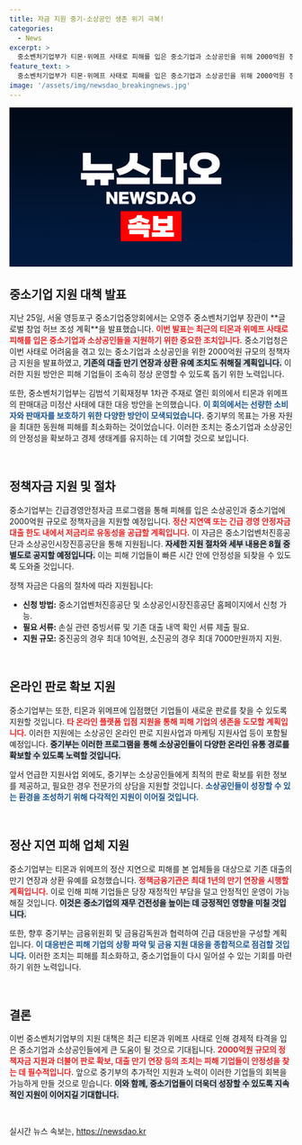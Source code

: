 ```yaml
---
title: 자금 지원 중기·소상공인 생존 위기 극복!
categories:
  - News
excerpt: >
  중소벤처기업부가 티몬·위메프 사태로 피해를 입은 중소기업과 소상공인을 위해 2000억원 정책자금 지원과 대출 만기연장을 발표했습니다. 긴급 지원과 새로운 판로 확보를 위한 다양한 노력이 이어집니다!
feature_text: >
  중소벤처기업부가 티몬·위메프 사태로 피해를 입은 중소기업과 소상공인을 위해 2000억원 정책자금 지원과 대출 만기연장을 발표했습니다. 긴급 지원과 새로운 판로 확보를 위한 다양한 노력이 이어집니다!
image: '/assets/img/newsdao_breakingnews.jpg'
---
```


<p><img src="/assets/img/newsdao_breakingnews.jpg" alt="koreaapp 속보" /></p>

<h2 data-ke-size="size26">중소기업 지원 대책 발표</h2>

<p data-ke-size="size16">지난 25일, 서울 영등포구 중소기업중앙회에서는 오영주 중소벤처기업부 장관이 **글로벌 창업 허브 조성 계획**을 발표했습니다. <b><span style="color: #ee2323;">이번 발표는 최근의 티몬과 위메프 사태로 피해를 입은 중소기업과 소상공인들을 지원하기 위한 중요한 조치입니다.</span></b> 중소기업청은 이번 사태로 어려움을 겪고 있는 중소기업과 소상공인을 위한 2000억원 규모의 정책자금 지원을 발표하였고, <b><span style="background-color: #21538527;">기존의 대출 만기 연장과 상환 유예 조치도 취해질 계획입니다.</span></b> 이러한 지원 방안은 피해 기업들이 조속히 정상 운영할 수 있도록 돕기 위한 노력입니다.</p>

<p data-ke-size="size16">또한, 중소벤처기업부는 김범석 기획재정부 1차관 주재로 열린 회의에서 티몬과 위메프의 판매대금 미정산 사태에 대한 대응 방안을 논의했습니다. <b><span style="color: #1a5490;">이 회의에서는 선량한 소비자와 판매자를 보호하기 위한 다양한 방안이 모색되었습니다.</span></b> 중기부의 목표는 가용 자원을 최대한 동원해 피해를 최소화하는 것이었습니다. 이러한 조치는 중소기업과 소상공인의 안정성을 확보하고 경제 생태계를 유지하는 데 기여할 것으로 보입니다.</p>

<p data-ke-size="size16">&nbsp;</p>

<h2 data-ke-size="size26">정책자금 지원 및 절차</h2>

<p data-ke-size="size16">중소기업부는 긴급경영안정자금 프로그램을 통해 피해를 입은 소상공인과 중소기업에 2000억원 규모로 정책자금을 지원할 예정입니다. <b><span style="color: #ee2323;">정산 지연액 또는 긴급 경영 안정자금 대출 한도 내에서 저금리로 유동성을 공급할 계획입니다.</span></b> 이 자금은 중소기업벤처진흥공단과 소상공인시장진흥공단을 통해 지원됩니다. <b><span style="background-color: #21538527;">자세한 지원 절차와 세부 내용은 8월 중 별도로 공지할 예정입니다.</span></b> 이는 피해 기업들이 빠른 시간 안에 안정성을 되찾을 수 있도록 도와줄 것입니다.</p>

<p data-ke-size="size16">정책 자금은 다음의 절차에 따라 지원됩니다:</p>

<ul>
    <li><b>신청 방법:</b> 중소기업벤처진흥공단 및 소상공인시장진흥공단 홈페이지에서 신청 가능.</li>
    <li><b>필요 서류:</b> 손실 관련 증빙서류 및 기존 대출 내역 확인 서류 제출 필요.</li>
    <li><b>지원 규모:</b> 중진공의 경우 최대 10억원, 소진공의 경우 최대 7000만원까지 지원.</li>
</ul>

<p data-ke-size="size16">&nbsp;</p>

<h2 data-ke-size="size26">온라인 판로 확보 지원</h2>

<p data-ke-size="size16">중소기업부는 또한, 티몬과 위메프에 입점했던 기업들이 새로운 판로를 찾을 수 있도록 지원할 것입니다. <b><span style="color: #ee2323;">타 온라인 플랫폼 입점 지원을 통해 피해 기업의 생존을 도모할 계획입니다.</span></b> 이러한 지원에는 소상공인 온라인 판로 지원사업과 마케팅 지원사업 등이 포함될 예정입니다. <b><span style="background-color: #21538527;">중기부는 이러한 프로그램을 통해 소상공인들이 다양한 온라인 유통 경로를 확보할 수 있도록 노력할 것입니다.</span></b></p>

<p data-ke-size="size16">앞서 언급한 지원사업 외에도, 중기부는 소상공인들에게 최적의 판로 확보를 위한 정보를 제공하고, 필요한 경우 전문가의 상담을 지원할 것입니다. <b><span style="color: #1a5490;">소상공인들이 성장할 수 있는 환경을 조성하기 위해 다각적인 지원이 이어질 것입니다.</span></b></p>

<p data-ke-size="size16">&nbsp;</p>

<h2 data-ke-size="size26">정산 지연 피해 업체 지원</h2>

<p data-ke-size="size16">중소기업부는 티몬과 위메프의 정산 지연으로 피해를 본 업체들을 대상으로 기존 대출의 만기 연장과 상환 유예를 요청했습니다. <b><span style="color: #ee2323;">정책금융기관은 최대 1년의 만기 연장을 시행할 계획입니다.</span></b> 이로 인해 피해 기업들은 당장 재정적인 부담을 덜고 안정적인 운영이 가능해질 것입니다. <b><span style="background-color: #21538527;">이것은 중소기업의 재무 건전성을 높이는 데 긍정적인 영향을 미칠 것입니다.</span></b></p>

<p data-ke-size="size16">또한, 향후 중기부는 금융위원회 및 금융감독원과 협력하여 긴급 대응반을 구성할 계획입니다. <b><span style="color: #1a5490;">이 대응반은 피해 기업의 상황 파악 및 금융 지원 대응을 종합적으로 점검할 것입니다.</span></b> 이러한 조치는 피해를 최소화하고, 중소기업들이 다시 일어설 수 있는 기회를 마련하기 위한 노력입니다.</p>

<p data-ke-size="size16">&nbsp;</p>

<h2 data-ke-size="size26">결론</h2>

<p data-ke-size="size16">이번 중소벤처기업부의 지원 대책은 최근 티몬과 위메프 사태로 인해 경제적 타격을 입은 중소기업과 소상공인들에게 큰 도움이 될 것으로 기대됩니다. <b><span style="color: #ee2323;">2000억원 규모의 정책자금 지원과 더불어 판로 확보, 대출 만기 연장 등의 조치는 피해 기업들이 안정성을 찾는 데 필수적입니다.</span></b> 앞으로 중기부의 추가적인 지원과 노력이 이러한 기업들의 회복을 가능하게 만들 것으로 믿습니다. <b><span style="background-color: #21538527;">이와 함께, 중소기업들이 더욱더 성장할 수 있도록 지속적인 지원이 이어지길 기대합니다.</span></b></p>

<p data-ke-size="size16">&nbsp;</p>
실시간 뉴스 속보는, <a href="https://newsdao.kr" rel="dofollow">https://newsdao.kr</a>


